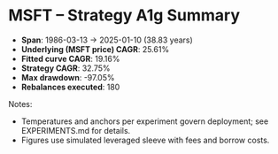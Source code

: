 # MSFT – Strategy A1g Summary

- **Span**: 1986-03-13 → 2025-01-10 (38.83 years)
- **Underlying (MSFT price) CAGR**: 25.61%
- **Fitted curve CAGR**: 19.16%
- **Strategy CAGR**: 32.75%
- **Max drawdown**: -97.05%
- **Rebalances executed**: 180

Notes:

- Temperatures and anchors per experiment govern deployment; see EXPERIMENTS.md for details.
- Figures use simulated leveraged sleeve with fees and borrow costs.
